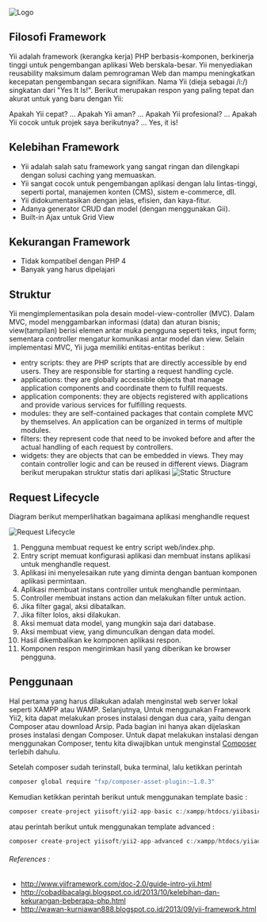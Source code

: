 ![Logo](http://static.yiiframework.com/css/img/logo.png)

## Filosofi Framework
Yii adalah framework (kerangka kerja) PHP berbasis-komponen, berkinerja tinggi untuk pengembangan aplikasi Web berskala-besar. Yii menyediakan reusability maksimum dalam pemrograman Web dan mampu meningkatkan kecepatan pengembangan secara signifikan. Nama Yii (dieja sebagai /i:/) singkatan dari "Yes It Is!". Berikut merupakan respon yang paling tepat dan akurat untuk yang baru dengan Yii:

Apakah Yii cepat? ... Apakah Yii aman? ... Apakah Yii profesional? ... Apakah Yii cocok untuk projek saya berikutnya? ... Yes, it is!

## Kelebihan Framework
* Yii adalah salah satu framework yang sangat ringan dan dilengkapi dengan solusi caching yang memuaskan.
* Yii sangat cocok untuk pengembangan aplikasi dengan lalu lintas-tinggi, seperti portal, manajemen konten (CMS), sistem e-commerce, dll.
* Yii didokumentasikan dengan jelas, efisien, dan kaya-fitur.
* Adanya generator CRUD dan model (dengan menggunakan Gii).
* Built-in Ajax untuk Grid View

## Kekurangan Framework
* Tidak kompatibel dengan PHP 4
* Banyak yang harus dipelajari


## Struktur
Yii mengimplementasikan pola desain model-view-controller (MVC). Dalam MVC, model menggambarkan informasi (data) dan aturan bisnis; view(tampilan) berisi elemen antar muka pengguna seperti teks, input form; sementara controller mengatur komunikasi antar model dan view. Selain implementasi MVC, Yii juga memiliki entitas-entitas berikut :
* entry scripts: they are PHP scripts that are directly accessible by end users. They are responsible for starting a request handling cycle.
* applications: they are globally accessible objects that manage application components and coordinate them to fulfill requests.
* application components: they are objects registered with applications and provide various services for fulfilling requests.
* modules: they are self-contained packages that contain complete MVC by themselves. An application can be organized in terms of multiple modules.
* filters: they represent code that need to be invoked before and after the actual handling of each request by controllers.
* widgets: they are objects that can be embedded in views. They may contain controller logic and can be reused in different views.
Diagram berikut merupakan struktur statis dari aplikasi
![Static Structure](http://www.yiiframework.com/doc-2.0/images/application-structure.png)

## Request Lifecycle
Diagram berikut memperlihatkan bagaimana aplikasi menghandle request

![Request Lifecycle](http://www.yiiframework.com/doc-2.0/images/request-lifecycle.png)

1. Pengguna membuat request ke entry script web/index.php.
2. Entry script memuat konfigurasi aplikasi dan membuat instans aplikasi untuk menghandle request.
3. Aplikasi ini menyelesaikan rute yang diminta dengan bantuan komponen aplikasi permintaan.
4. Aplikasi membuat instans controller untuk menghandle permintaan.
5. Controller membuat instans action dan melakukan filter untuk action.
6. Jika filter gagal, aksi dibatalkan.
7. Jika filter lolos, aksi dilakukan.
8. Aksi memuat data model, yang mungkin saja dari database.
9. Aksi membuat view, yang dimunculkan dengan data model.
10. Hasil dikembalikan ke komponen aplikasi respon.
11. Komponen respon mengirimkan hasil yang diberikan ke browser pengguna.

## Penggunaan
Hal pertama yang harus dilakukan adalah menginstal web server lokal seperti XAMPP atau WAMP.
Selanjutnya, Untuk menggunakan Framework Yii2, kita dapat melakukan proses instalasi dengan dua cara, yaitu dengan Composer atau download Arsip.
Pada bagian ini hanya akan dijelaskan proses instalasi dengan Composer.
Untuk dapat melakukan instalasi dengan menggunakan Composer, tentu kita diwajibkan untuk menginstal [Composer](http://www.getcomposer.org) terlebih dahulu.

Setelah composer sudah terinstall, buka terminal, lalu ketikkan perintah
```ActionScript
composer global require "fxp/composer-asset-plugin:~1.0.3"
```
Kemudian ketikkan perintah berikut untuk menggunakan template basic :
```ActionScript
composer create-project yiisoft/yii2-app-basic c:/xampp/htdocs/yiibasic 2.0.8
```
atau perintah berikut untuk menggunakan template advanced :
```ActionScript
composer create-project yiisoft/yii2-app-advanced c:/xampp/htdocs/yiiadvanced 2.0.8
```

###### References : 
* http://www.yiiframework.com/doc-2.0/guide-intro-yii.html
* http://cobadibacalagi.blogspot.co.id/2013/10/kelebihan-dan-kekurangan-beberapa-php.html
* http://wawan-kurniawan888.blogspot.co.id/2013/09/yii-framework.html
